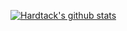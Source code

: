 
[![Hardtack's github stats](https://github-readme-stats.vercel.app/api?username=username)](https://github.com/anuraghazra/github-readme-stats)
